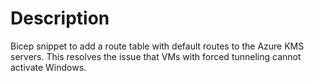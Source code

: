 # Description

Bicep snippet to add a route table with default routes to the Azure KMS servers.
This resolves the issue that VMs with forced tunneling cannot activate Windows.